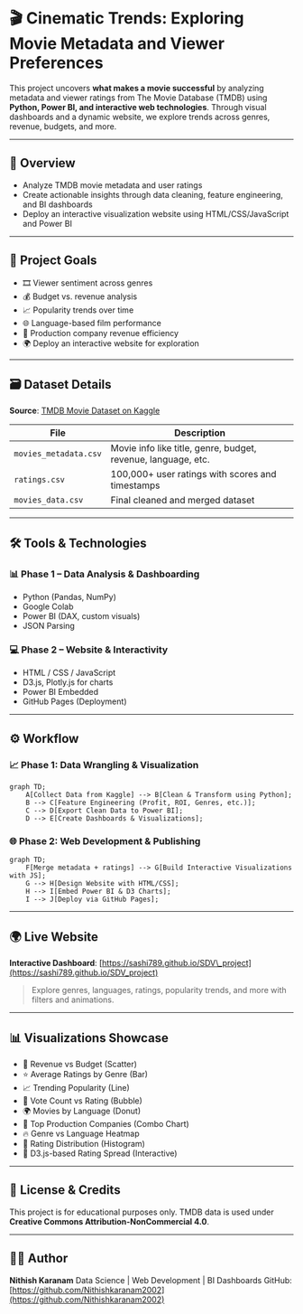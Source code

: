 # 🎬 Cinematic Trends: Exploring Movie Metadata and Viewer Preferences

This project uncovers **what makes a movie successful** by analyzing metadata and viewer ratings from The Movie Database (TMDB) using **Python, Power BI, and interactive web technologies**. Through visual dashboards and a dynamic website, we explore trends across genres, revenue, budgets, and more.

---

## 📌 Overview

* Analyze TMDB movie metadata and user ratings
* Create actionable insights through data cleaning, feature engineering, and BI dashboards
* Deploy an interactive visualization website using HTML/CSS/JavaScript and Power BI

---

## 🎯 Project Goals

* 🎞️ Viewer sentiment across genres
* 💰 Budget vs. revenue analysis
* 📈 Popularity trends over time
* 🌐 Language-based film performance
* 🏢 Production company revenue efficiency
* 🌍 Deploy an interactive website for exploration

---

## 🗃️ Dataset Details

**Source**: [TMDB Movie Dataset on Kaggle](https://www.kaggle.com/datasets/tmdb/tmdb-movie-metadata)

| File                  | Description                                                   |
| --------------------- | ------------------------------------------------------------- |
| `movies_metadata.csv` | Movie info like title, genre, budget, revenue, language, etc. |
| `ratings.csv`         | 100,000+ user ratings with scores and timestamps              |
| `movies_data.csv`     | Final cleaned and merged dataset                              |

---

## 🛠️ Tools & Technologies

### 📊 Phase 1 – Data Analysis & Dashboarding

* Python (Pandas, NumPy)
* Google Colab
* Power BI (DAX, custom visuals)
* JSON Parsing

### 💻 Phase 2 – Website & Interactivity

* HTML / CSS / JavaScript
* D3.js, Plotly.js for charts
* Power BI Embedded
* GitHub Pages (Deployment)

---

## ⚙️ Workflow

### 📈 Phase 1: Data Wrangling & Visualization

```mermaid
graph TD;
    A[Collect Data from Kaggle] --> B[Clean & Transform using Python];
    B --> C[Feature Engineering (Profit, ROI, Genres, etc.)];
    C --> D[Export Clean Data to Power BI];
    D --> E[Create Dashboards & Visualizations];
```

### 🌐 Phase 2: Web Development & Publishing

```mermaid
graph TD;
    F[Merge metadata + ratings] --> G[Build Interactive Visualizations with JS];
    G --> H[Design Website with HTML/CSS];
    H --> I[Embed Power BI & D3 Charts];
    I --> J[Deploy via GitHub Pages];
```

---

## 🌍 Live Website

**Interactive Dashboard**: [https://sashi789.github.io/SDV\_project](https://sashi789.github.io/SDV_project)

> Explore genres, languages, ratings, popularity trends, and more with filters and animations.

---

## 📊 Visualizations Showcase

* 💸 Revenue vs Budget (Scatter)
* ⭐ Average Ratings by Genre (Bar)
* 📈 Trending Popularity (Line)
* 🔵 Vote Count vs Rating (Bubble)
* 🌍 Movies by Language (Donut)
* 🏢 Top Production Companies (Combo Chart)
* 🔥 Genre vs Language Heatmap
* 🧮 Rating Distribution (Histogram)
* 🎨 D3.js-based Rating Spread (Interactive)

---

## 📜 License & Credits

This project is for educational purposes only. TMDB data is used under **Creative Commons Attribution-NonCommercial 4.0**.

---

## 🙋‍♂️ Author

**Nithish Karanam**
Data Science | Web Development | BI Dashboards
GitHub: [https://github.com/Nithishkaranam2002](https://github.com/Nithishkaranam2002)

